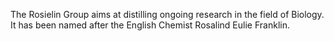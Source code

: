 The Rosielin Group aims at distilling ongoing research in the field of Biology. It has been named after the English Chemist Rosalind Eulie Franklin.
